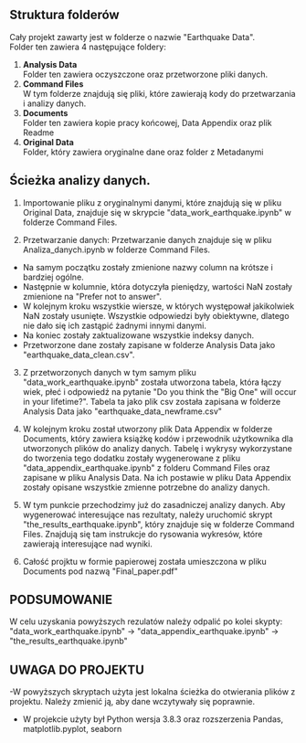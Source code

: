 ## Struktura folderów
Cały projekt zawarty jest w folderze o nazwie "Earthquake Data". </br>
Folder ten zawiera 4 następujące foldery:
1. **Analysis Data </br>**
Folder ten zawiera oczyszczone oraz przetworzone pliki danych.
2. **Command Files** </br>
W tym folderze znajdują się pliki, które zawierają kody do przetwarzania i analizy danych.
3. **Documents** </br>
Folder ten zawiera kopie pracy końcowej, Data Appendix oraz plik Readme
4. **Original Data** </br>
Folder, który zawiera oryginalne dane oraz folder z Metadanymi


## Ścieżka analizy danych.
1. Importowanie pliku z oryginalnymi danymi, które znajdują się w pliku Original Data, znajduje się w skrypcie "data_work_earthquake.ipynb" 
w folderze Command Files. 

2. Przetwarzanie danych:
Przetwarzanie danych znajduje się w pliku Analiza_danych.ipynb w folderze Command Files. </br>
- Na samym początku zostały zmienione nazwy column na krótsze i bardziej ogólne. 
- Następnie w kolumnie, która dotyczyła pieniędzy, wartości NaN zostały zmienione na "Prefer not to answer". 
- W kolejnym kroku wszystkie wiersze, w których występował jakikolwiek NaN zostały usunięte. Wszystkie odpowiedzi były 
obiektywne, dlatego nie dało się ich zastąpić żadnymi innymi danymi.
- Na koniec zostały zaktualizowane wszystkie indeksy danych.
- Przetworzone dane zostały zapisane w folderze Analysis Data jako "earthquake_data_clean.csv".

3. Z przetworzonych danych w tym samym pliku "data_work_earthquake.ipynb" została utworzona tabela, która
łączy wiek, płeć i odpowiedź na pytanie "Do you think the "Big One" will occur in your lifetime?".
Tabela ta jako plik csv została zapisana w folderze Analysis Data jako "earthquake_data_newframe.csv"

4. W kolejnym kroku został utworzony plik Data Appendix w folderze Documents, który zawiera książkę kodów i przewodnik
użytkownika dla utworzonych plików do analizy danych. Tabelę i wykrysy wykorzystane do tworzenia
tego dodatku zostały wygenerowane z pliku "data_appendix_earthquake.ipynb" z folderu Command Files
oraz zapisane w pliku Analysis Data. Na ich postawie w pliku Data Appendix zostały opisane wszystkie
zmienne potrzebne do analizy danych.

5. W tym punkcie przechodzimy już do zasadniczej analizy danych. Aby wygenerować interesujące nas rezultaty,
należy uruchomić skrypt "the_results_earthquake.ipynb", który znajduje się w folderze Command Files.
Znajdują się tam instrukcje do rysowania wykresów, które zawierają interesujące nad wyniki.

6. Całość projktu w formie papierowej została umieszczona w pliku Documents pod nazwą "Final_paper.pdf"


## PODSUMOWANIE
W celu uzyskania powyższych rezulatów należy odpalić po kolei skypty:
"data_work_earthquake.ipynb" -> "data_appendix_earthquake.ipynb" -> "the_results_earthquake.ipynb"


## UWAGA DO PROJEKTU
-W powyższych skryptach użyta jest lokalna ścieżka do otwierania plików z projektu. Należy zmienić ją, 
aby dane wczytywały się poprawnie.
- W projekcie użyty był Python wersja 3.8.3 oraz rozszerzenia Pandas, matplotlib.pyplot, seaborn



